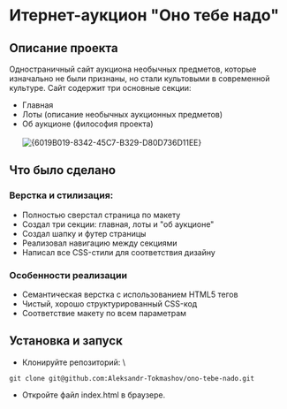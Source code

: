 # Итернет-аукцион "Оно тебе надо"
## Описание проекта
Одностраничный сайт аукциона необычных предметов, которые изначально не были признаны, но стали культовыми в современной культуре. Сайт содержит три основные секции:
- Главная
- Лоты (описание необычных аукционных предметов)
- Об аукционе (философия проекта)
<br><br>
![{6019B019-8342-45C7-B329-D80D736D11EE}](https://github.com/user-attachments/assets/ef61f193-e891-46b0-a2ba-a8d0edad7f76)


## Что было сделано
### Верстка и стилизация:
- Полностью сверстал страница по макету
- Создал три секции: главная, лоты и "об аукционе"
- Создал шапку и футер страницы
- Реализовал навигацию между секциями
- Написал все CSS-стили для соответствия дизайну

### Особенности реализации
- Семантическая верстка с использованием HTML5 тегов
- Чистый, хорошо структурированный CSS-код
- Соответствие макету по всем параметрам

## Установка и запуск
- Клонируйте репозиторий: \
```
git clone git@github.com:Aleksandr-Tokmashov/ono-tebe-nado.git
```
- Откройте файл index.html в браузере.
